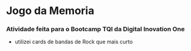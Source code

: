 <h1>Jogo da Memoria






<h3>
    Atividade feita para o Bootcamp TQI da Digital Inovation One
</h3>



- utilizei cards de bandas de Rock que mais curto







<h3>


